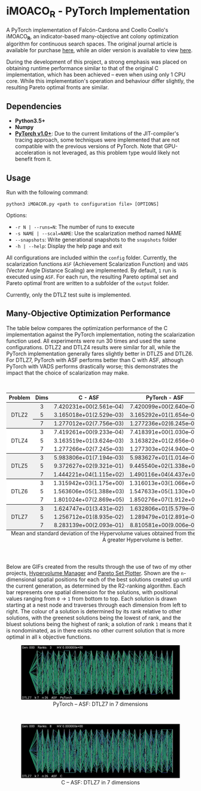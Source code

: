 # iMOACO<sub>R</sub> - PyTorch Implementation
A PyTorch implementation of Falcón-Cardona and Coello Coello's iMOACO<sub><b>R</b></sub>, an indicator-based many-objective ant colony optimization algorithm for continuous search spaces.
The original journal article is available for purchase <a href="https://link.springer.com/chapter/10.1007%2F978-3-319-45823-6_36">here</a>, while an older version is available to view <a href="http://computacion.cs.cinvestav.mx/%7ejfalcon/iMOACOR/iMOACOR-PPSN2016.pdf">here</a>.

During the development of this project, a strong emphasis was placed on obtaining runtime performance similar to that of the original C implementation, which has been achieved &ndash; even when using only 1 CPU core.
While this implementation's operation and behaviour differ slightly, the resulting Pareto optimal fronts are similar.

Dependencies
------
*	<b>Python3.5+</b>
*	<b>Numpy</b>
*	<b><a href="https://pytorch.org/get-started/locally/">PyTorch v1.0+</a></b>: Due to the current limitations of the JIT-compiler's tracing approach, some techniques were implemented that are not compatible with the previous versions of PyTorch. Note that GPU-acceleration is not leveraged, as this problem type would likely not benefit from it.


Usage
------
Run with the following command:

```
python3 iMOACOR.py <path to configuration file> [OPTIONS]
```

Options:
*	```-r N | --runs=N```: The number of runs to execute
*	```-s NAME | --scal=NAME```: Use the scalarization method named NAME
*	```--snapshots```: Write generational snapshots to the ```snapshots``` folder
*	```-h | --help```: Display the help page and exit

All configurations are included within the ```config``` folder.
Currently, the scalarization functions ```ASF``` (Achievement Scalarization Function) and ```VADS``` (Vector Angle Distance Scaling) are implemented.
By default, ```1``` run is executed using ```ASF```.
For each run, the resulting Pareto optimal set and Pareto optimal front are written to a subfolder of the ```output``` folder.

Currently, only the DTLZ test suite is implemented.

Many-Objective Optimization Performance
-----

The table below compares the optimization performance of the C implementation against the PyTorch implementation, noting the scalarization function used.
All experiments were run 30 times and used the same configurations.
DTLZ2 and DTLZ4 results were similar for all, while the PyTorch implementation generally fares slightly better in DTLZ5 and DTLZ6.
For DTLZ7, PyTorch with ASF performs better than C with ASF, although PyTorch with VADS performs drastically worse; this demonstrates the impact that the choice of scalarization may make.

<br>
<div align="center" style="overflow-x:auto;">
<table>
<caption align="bottom">Mean and standard deviation of the Hypervolume values obtained from the DTLZ test suite across 30 runs.
<br>A greater Hypervolume is better.</caption>
<thead>
	<tr>
    	<th style="text-align:center; border-bottom:thin black solid;">Problem</th>
        <th style="text-align:center; border-bottom:thin black solid;">Dims</th>
    	<th style="text-align:center; border-bottom:thin black solid;">C - ASF</th>
    	<th style="text-align:center; border-bottom:thin black solid;">PyTorch - ASF</th>
    	<th style="text-align:center; border-bottom:thin black solid;">PyTorch - VADS</th>
    </tr>
</thead>
<tr>
	<td bgcolor="#F0F0F0" style="text-align:center; border-bottom:thin black solid;" rowspan="3">DTLZ2</td>
	<td bgcolor="#F0F0F0" style="text-align:center">3</td>
	<td bgcolor="#F0F0F0" style="text-align:center">7.420231e+00(2.561e&ndash;04)</td>
	<td bgcolor="#F0F0F0" style="text-align:center">7.420099e+00(2.640e&ndash;04)</td>
	<td bgcolor="#F0F0F0" style="text-align:center">7.421886e+00(3.897e&ndash;04)</td>
</tr>
<tr style="border-bottom:thin black solid;">
	<td bgcolor="#F0F0F0" style="text-align:center">5</td>
	<td bgcolor="#F0F0F0" style="text-align:center">3.165018e+01(2.529e&ndash;03)</td>
	<td bgcolor="#F0F0F0" style="text-align:center">3.165292e+01(1.654e&ndash;03)</td>
	<td bgcolor="#F0F0F0" style="text-align:center">3.166400e+01(4.713e&ndash;03)</td>
</tr>
<tr>
	<td bgcolor="#F0F0F0" style="text-align:center; border-bottom:thin black solid;">7</td>
	<td bgcolor="#F0F0F0" style="text-align:center; border-bottom:thin black solid;">1.277012e+02(7.756e&ndash;03)</td>
	<td bgcolor="#F0F0F0" style="text-align:center; border-bottom:thin black solid;">1.277236e+02(6.245e&ndash;03)</td>
	<td bgcolor="#F0F0F0" style="text-align:center; border-bottom:thin black solid;">1.276529e+02(1.478e&ndash;01)</td>
</tr>

<tr>
	<td bgcolor="#FFFFFF" style="text-align:center; border-bottom:thin black solid;" rowspan="3">DTLZ4</td>
	<td bgcolor="#FFFFFF" style="text-align:center">3</td>
	<td bgcolor="#FFFFFF" style="text-align:center">7.419261e+00(9.233e&ndash;04)</td>
	<td bgcolor="#FFFFFF" style="text-align:center">7.418391e+00(1.030e&ndash;03)</td>
	<td bgcolor="#FFFFFF" style="text-align:center">7.398056e+00(9.607e&ndash;02)</td>
	</tr>
<tr>
	<td bgcolor="#FFFFFF" style="text-align:center">5</td>
	<td bgcolor="#FFFFFF" style="text-align:center">3.163519e+01(3.624e&ndash;03)</td>
	<td bgcolor="#FFFFFF" style="text-align:center">3.163822e+01(2.656e&ndash;03)</td>
	<td bgcolor="#FFFFFF" style="text-align:center">3.163021e+01(7.057e&ndash;02)</td>
</tr>
<tr>
	<td bgcolor="#FFFFFF" style="text-align:center; border-bottom:thin black solid;">7</td>
	<td bgcolor="#FFFFFF" style="text-align:center; border-bottom:thin black solid;">1.277266e+02(7.245e&ndash;03)</td>
	<td bgcolor="#FFFFFF" style="text-align:center; border-bottom:thin black solid;">1.277303e+02(4.940e&ndash;03)</td>
	<td bgcolor="#FFFFFF" style="text-align:center; border-bottom:thin black solid;">1.276833e+02(8.943e&ndash;02)</td>
</tr>
<tr>
	<td bgcolor="#F0F0F0" style="text-align:center; border-bottom:thin black solid;" rowspan="3">DTLZ5</td>
	<td bgcolor="#F0F0F0" style="text-align:center">3</td>
	<td bgcolor="#F0F0F0" style="text-align:center">5.983806e+01(7.194e&ndash;03)</td>
	<td bgcolor="#F0F0F0" style="text-align:center">5.983627e+01(1.014e&ndash;02)</td>
	<td bgcolor="#F0F0F0" style="text-align:center;">5.981663e+01(1.434e&ndash;02)</td>
	</tr>
<tr>
	<td bgcolor="#F0F0F0" style="text-align:center">5</td>
	<td bgcolor="#F0F0F0" style="text-align:center">9.372627e+02(9.321e&ndash;01)</td>
	<td bgcolor="#F0F0F0" style="text-align:center">9.445540e+02(1.338e+00)</td>
	<td bgcolor="#F0F0F0" style="text-align:center">9.423998e+02(2.317e+00)</td>
</tr>
<tr>
	<td bgcolor="#F0F0F0" style="text-align:center; border-bottom:thin black solid;">7</td>
	<td bgcolor="#F0F0F0" style="text-align:center; border-bottom:thin black solid;">1.444221e+04(1.115e+02)</td>
	<td bgcolor="#F0F0F0" style="text-align:center; border-bottom:thin black solid;">1.490116e+04(4.437e+01)</td>
	<td bgcolor="#F0F0F0" style="text-align:center; border-bottom:thin black solid;">1.490963e+04(5.938e+01)</td>
</tr>

<tr>
	<td bgcolor="#FFFFFF" style="text-align:center; border-bottom:thin black solid;" rowspan="3">DTLZ6</td>
	<td bgcolor="#FFFFFF" style="text-align:center">3</td>
	<td bgcolor="#FFFFFF" style="text-align:center">1.315942e+03(1.175e+00)</td>
	<td bgcolor="#FFFFFF" style="text-align:center">1.316013e+03(1.066e+00)</td>
	<td bgcolor="#FFFFFF" style="text-align:center">1.316235e+03(2.011e+00)</td>
	</tr>
<tr>
	<td bgcolor="#FFFFFF" style="text-align:center">5</td>
	<td bgcolor="#FFFFFF" style="text-align:center">1.563606e+05(1.388e+03)</td>
	<td bgcolor="#FFFFFF" style="text-align:center">1.547633e+05(1.130e+03)</td>
	<td bgcolor="#FFFFFF" style="text-align:center">1.578140e+05(1.681e+03)</td>
</tr>
<tr>
	<td bgcolor="#FFFFFF" style="text-align:center; border-bottom:thin black solid;">7</td>
	<td bgcolor="#FFFFFF" style="text-align:center; border-bottom:thin black solid;">1.801024e+07(2.869e+05)</td>
	<td bgcolor="#FFFFFF" style="text-align:center; border-bottom:thin black solid;">1.850276e+07(1.912e+05)</td>
	<td bgcolor="#FFFFFF" style="text-align:center; border-bottom:thin black solid;">1.897912e+07(3.123e+05)</td>
</tr>

<tr>
	<td bgcolor="#F0F0F0" style="text-align:center; border-bottom:thin black solid;" rowspan="3">DTLZ7</td>
	<td bgcolor="#F0F0F0" style="text-align:center">3</td>
	<td bgcolor="#F0F0F0" style="text-align:center">1.624747e+01(3.431e&ndash;02)</td>
	<td bgcolor="#F0F0F0" style="text-align:center">1.632806e+01(5.579e&ndash;03)</td>
	<td bgcolor="#F0F0F0" style="text-align:center">2.457880e+00(2.604e+00)</td>
	</tr>
<tr>
	<td bgcolor="#F0F0F0" style="text-align:center">5</td>
	<td bgcolor="#F0F0F0" style="text-align:center">1.256712e+01(8.935e&ndash;02)</td>
	<td bgcolor="#F0F0F0" style="text-align:center">1.289479e+01(2.891e&ndash;02)</td>
	<td bgcolor="#F0F0F0" style="text-align:center">1.602372e&ndash;01(3.348e&ndash;01)</td>
</tr>
<tr>
	<td bgcolor="#F0F0F0" style="text-align:center; border-bottom:thin black solid;">7</td>
	<td bgcolor="#F0F0F0" style="text-align:center; border-bottom:thin black solid;">8.283139e+00(2.093e&ndash;01)</td>
	<td bgcolor="#F0F0F0" style="text-align:center; border-bottom:thin black solid;">8.810581e+00(9.006e&ndash;02)</td>
	<td bgcolor="#F0F0F0" style="text-align:center; border-bottom:thin black solid;">3.675018e&ndash;03(4.040e&ndash;03)</td>
</tr>
</table>
</div>
<br>

Below are GIFs created from the results through the use of two of my other projects, <a href="https://github.com/shumaym/Hypervolume_Manager">Hypervolume Manager</a> and <a href="https://github.com/shumaym/Pareto_Set_Plotter">Pareto Set Plotter</a>.
Shown are the ```n```-dimensional spatial positions for each of the best solutions created up until the current generation, as determined by the R2-ranking algorithm.
Each bar represents one spatial dimension for the solutions, with positional values ranging from ```0``` &#8594; ```1``` from bottom to top.
Each solution is drawn starting at a nest node and traverses through each dimension from left to right.
The colour of a solution is determined by its rank relative to other solutions, with the greenest solutions being the lowest of rank, and the bluest solutions being the highest of rank; a solution of rank ```1``` means that it is nondominated, as in there exists no other current solution that is more optimal in all ```k``` objective functions.

<div align="center">
<figure>
	<img src="docs/DTLZ7_m7_ASF_PyTorch.gif"/>
    <figcaption>PyTorch &ndash; ASF: DTLZ7 in 7 dimensions</figcaption>
</figure>
<br>
<figure>
	<img src="docs/DTLZ7_m7_ASF_C.gif"/>
    <figcaption>C &ndash; ASF: DTLZ7 in 7 dimensions</figcaption>
</figure>
</div>